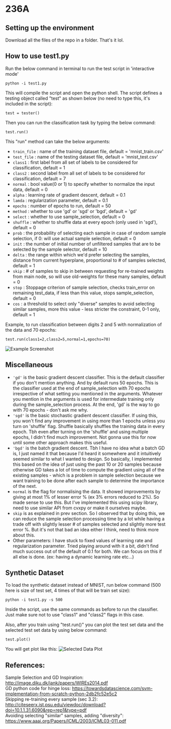 # 236A

## Setting up the environment
Download all the files of the repo in a folder. That's it lol.

## How to use test1.py
Run the below command in terminal to run the test script in 'interactive mode'
```
python -i test1.py
```
This will compile the script and open the python shell. The script defines a testing object called "test" as shown below (no need to type this, it's included in the script):
```
test = tester()
```
Then you can run the classification task by typing the below command:
```
test.run()
```
This "run" method can take the  below arguments:
- `train_file` : name of the training dataset file, default = 'mnist_train.csv'
- `test_file` : name of the testing dataset file, default = 'mnist_test.csv'
- `class1` : first label from all set of labels to be considered for classification, default = 1
- `class2` : second label from all set of labels to be considered for classification, default = 7
- `normal` : bool value(0 or 1) to specify whether to normalize the input data, default = 0
- `alpha` : learning rate of gradient descent, default = 0.1
- `lamda` : regularization parameter, default = 0.1
- `epochs` : number of epochs to run, default = 50
- `method` : whether to use 'gd' or 'sgd' or 'bgd', default = 'gd'
- `select` : whether to use sample_selection, default = 0
- `shuffle` : whether to shuffle data at every epoch (only used in 'sgd'), default = 0
- `prob` : the probability of selecting each sample in case of random sample selection, if 0: will use actual sample selection, default = 0
- `init` : the number of initial number of unfiltered samples that are to be selected by the sample selector, default = 10
- `delta` : the range within which we'd prefer selecting the samples, distance from current hyperplane, proportional to # of samples selected, default = 1
- `skip` : # of samples to skip in between requesting for re-trained weights from main node, so will use old-weights for these many samples, default = 0
- `stop` : Stoppage criterion of sample selection, checks train_error on remaining test_data, if less than this value, stops sample_selection, default = 0
- `cos` : a threshold to select only "diverse" samples to avoid selecting similar samples, more this value - less stricter the constraint, 0-1 only, default = 1

Example, to run classification between digits 2 and 5 with normalization of the data and 70 epochs:
```
test.run(class1=2,class2=5,normal=1,epochs=70)
```
![Example Screenshot](https://i.ibb.co/7t8shsQ/Screenshot-2021-11-13-at-3-51-47-PM.png)

## Miscellaneous
- `'gd'` is the basic gradient descent classifier. This is the default classifier if you don't mention anything. And by default runs 50 epochs. This is the classifier used at the end of sample_selection with 70 epochs irrespective of what setting you mentioned in the arguments. Whatever you mention in the arguments is used for intermediate training only during the sample_selection process. At the end, 'gd' is the way to go with 70 epochs - don't ask me why.
- `'sgd'` is the basic stochastic gradient descent classifier. If using this, you won't find any improvement in using more than 1 epochs unless you turn on 'shuffle' flag. Shuffle basically shuffles the training data in every epoch. Tbh even after turning on the 'shuffle' and using multiple epochs, I didn't find much improvement. Not gonna use this for now until some other approach makes this useful.
- `'bgd'` is the batch gradient descent. Tbh I have no idea what a batch GD is, I just named it that because I'd heard it somewhere and it intuitively seemed similar to what I wanted to design. So basically, I implemented this based on the idea of just using the past 10 or 20 samples because otherwise GD takes a lot of time to compute the gradient using all of the existing samples - which is a problem in sample selection because we want training to be done after each sample to determine the importance of the next.
- `normal` is the flag for normalising the data. It showed improvements by giving at most 1% of lesser error % (ex 3% errors reduced to 2%). So made sense to use this. But I've implemented this using scipy library, need to use similar API from cvxpy or make it ourselves maybe.
- `skip` is as explained in prev section. So I observed that by doing this, we can reduce the sample selection processing time by a lot while having a trade off with slightly lesser # of samples selected and slightly more test error %. But it's not that bad an idea either I think, need to think more about this.
- Other parameters: I have stuck to fixed values of learning rate and regularization parameter. Tried playing around with it a bit, didn't find much success out of the default of 0.1 for both. We can focus on this if all else is done. (ex: having a dynamic learning rate etc...)

## Synthetic Dataset
To load the synthetic dataset instead of MNIST, run below command (500 here is size of test set, 4 times of that will be train set size):
```
python -i test1.py -s 500
```
Inside the script, use the same commands as before to run the classifier. Just make sure not to use "class1" and "class2" flags in this case. 

Also, after you train using "test.run()" you can plot the test set data and the selected test set data by using below command:
```
test.plot()
```
You will get plot like this:
![Selected Data Plot](https://i.ibb.co/dWpG8gH/Whats-App-Image-2021-11-14-at-3-42-16-AM.jpg)

## References:
Sample Selection and GD Inspiration: http://image.diku.dk/jank/papers/WIREs2014.pdf  
GD python code for hinge loss: https://towardsdatascience.com/svm-implementation-from-scratch-python-2db2fc52e5c2  
Skipping re-training every sample (sec 3.2): http://citeseerx.ist.psu.edu/viewdoc/download?doi=10.1.1.31.6090&rep=rep1&type=pdf  
Avoiding selecting "similar" samples, adding "diversity": https://www.aaai.org/Papers/ICML/2003/ICML03-011.pdf  